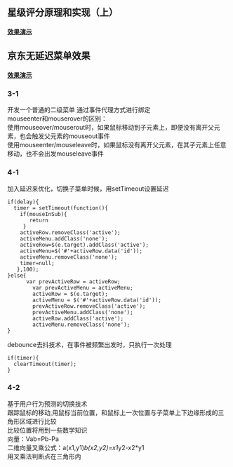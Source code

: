 ## 星级评分原理和实现（上）
#### <a href="https://1023byte.github.io/Learning-Web/IMOOC/JS/Star%20rating/" target="blank">效果演示</a>

## 京东无延迟菜单效果
#### <a href="https://1023byte.github.io/Learning-Web/IMOOC/JS/京东商城无延迟菜单" target="blank">效果演示</a>
### 3-1
开发一个普通的二级菜单
通过事件代理方式进行绑定  
mouseenter和mouserover的区别：  
使用mouseover/mouserout时，如果鼠标移动到子元素上，即便没有离开父元素，也会触发父元素的mouseout事件  
使用mouseenter/mouseleave时，如果鼠标没有离开父元素，在其子元素上任意移动，也不会出发mouseleave事件  
### 4-1
加入延迟来优化，切换子菜单时候，用setTimeout设置延迟
```
if(delay){
  timer = setTimeout(function(){
    if(mouseInSub){
       return
     }
    activeRow.removeClass('active');
    activeMenu.addClass('none');
    activeRow=$(e.target).addClass('active');
    activeMenu=$('#'+activeRow.data('id'));
    activeMenu.removeClass('none');		
    timer=null;	
   },100);
}else{
	  var prevActiveRow = activeRow;
		var prevActiveMenu = activeMenu;
		activeRow = $(e.target);
		activeMenu = $('#'+activeRow.data('id'));
		prevActiveRow.removeClass('active');
		prevActiveMenu.addClass('none');
		activeRow.addClass('active');
		activeMenu.removeClass('none');
}
```
debounce去抖技术，在事件被频繁出发时，只执行一次处理
```
if(timer){
  clearTimeout(timer);
}
```
### 4-2
基于用户行为预测的切换技术  
跟踪鼠标的移动,用鼠标当前位置，和鼠标上一次位置与子菜单上下边缘形成的三角形区域进行比较  
比较位置将用到一些数学知识  
向量：Vab=Pb-Pa  
二维向量叉乘公式：a(x1,y1)*b(x2,y2)=x1*y2-x2*y1  
用叉乘法判断点在三角形内  
